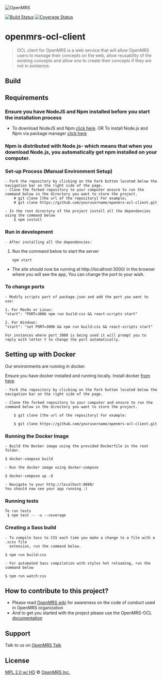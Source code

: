 <img src="https://cloud.githubusercontent.com/assets/668093/12567089/0ac42774-c372-11e5-97eb-00baf0fccc37.jpg" alt="OpenMRS"/>

[![Build Status](https://travis-ci.org/openmrs/openmrs-ocl-client.svg?branch=master)](https://travis-ci.org/openmrs/openmrs-ocl-client)
[![Coverage Status](https://coveralls.io/repos/github/openmrs/openmrs-ocl-client/badge.svg?branch=master)](https://coveralls.io/github/openmrs/openmrs-ocl-client?branch=master)
# openmrs-ocl-client

> OCL client for OpenMRS is a web service that will allow OpenMRS users to manage their concepts on the web,
> allow reusability of the existing concepts and allow one to create their concepts if they are not in existence.

## Build
## Requirements
### Ensure you have NodeJS and Npm installed before you start the installation process
- To download NodeJS and Npm [click here](https://nodejs.org/en/download/). OR To install Node.js and Npm via package manager [click here](https://nodejs.org/en/download/package-manager/)
### Npm is distributed with Node.js- which means that when you download Node.js, you automatically get npm installed on your computer.
### Set-up Process (Manual Environment Setup)
```
- Fork the repository by clicking on the Fork button located below the navigation bar on the right side of the page.
- Clone the forked repository to your computer ensure to run the command below in the directory you want to store the project.
    # git clone [the url of the repository] For example; 
    # git clone https://github.com/yourusername/openmrs-ocl-client.git
      
- In the root directory of the project install all the dependencies using the command below 
    $ npm install
```
### Run in development
```
- After installing all the dependencies:
```
1. Run the command below to start the server
    ```
    npm start
    ```
- The site should now be running at http://localhost:3000/ in the browser where you will see the app, You can change the port to your wish.
### To change ports
```
- Modify scripts part of package.json and add the port you want to use:
```
```
1. For MacOs or Linux:
"start": "PORT=3006 npm run build:css && react-scripts start"
```
```
2. For Windows:
"start": "set PORT=3006 && npm run build:css && react-scripts start"
```
```
For instances where port 3000 is being used it will prompt you to reply with letter Y to change the port automatically.
```
## Setting up with Docker

 Our environments are running in docker. 

 Ensure you have docker installed and running locally. Install docker [from here](https://www.docker.com/community-edition).

```
- Fork the repository by clicking on the Fork button located below the navigation bar on the right side of the page.

- Clone the forked repository to your computer and ensure to run the command below in the directory you want to store the project.

    $ git clone [the url of the repository] For example: 

    $ git clone https://github.com/yourusername/openmrs-ocl-client.git
```
### Running the Docker Image
```
- Build the Docker image using the provided Dockerfile in the root folder. 
   
$ docker-compose build

- Run the docker image using docker-compose

$ docker-compose up -d

- Navigate to your http://localhost:8080/
You should now see your app running :)
```

### Running tests
```
To run tests 
 $ npm test -- -u --coverage
```

### Creating a Sass build
```
- To compile Sass to CSS each time you make a change to a file with a .scss file 
  extension, run the command below.

$ npm run build:css

- For automated Sass compilation with styles hot reloading, run the command below

$ npm run watch:css
```

## How to contribute to this project?
 - Please read [OpenMRS wiki](https://wiki.openmrs.org/) for awareness on the code of conduct used in OpenMRS organization 
 - And to get you started with the project please use the OpenMRS-OCL [documentation](https://docs.google.com/document/d/1R_Fgr5SBl4xFNJgj6yMJNVY63b5H_OUqM55o1GFqFKs/edit#heading=h.rc908wooykzg)

## Support

Talk to us on [OpenMRS Talk](https://talk.openmrs.org/)

## License

[MPL 2.0 w/ HD](http://openmrs.org/license/) © [OpenMRS Inc.](http://www.openmrs.org/)

